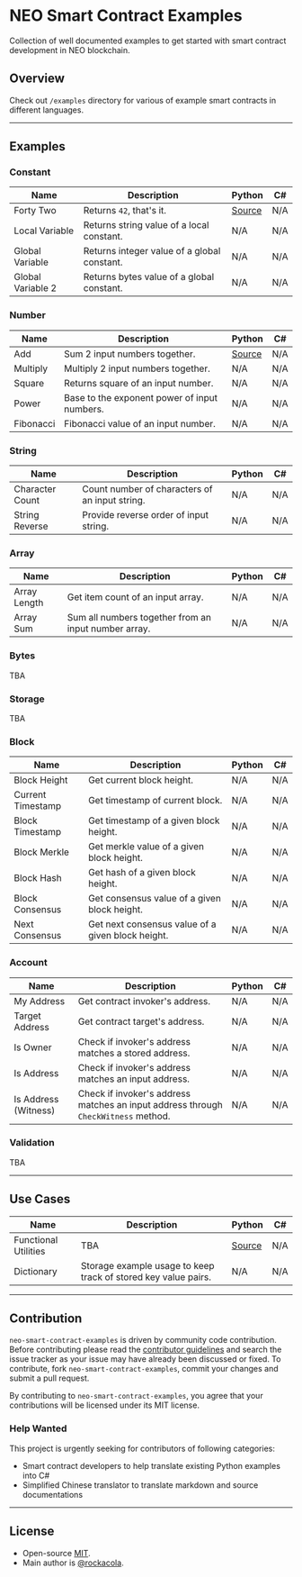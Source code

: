 # NEO Smart Contract Examples

Collection of well documented examples to get started with smart contract development in NEO blockchain.

## Overview

Check out `/examples` directory for various of example smart contracts in different languages.

---

## Examples

### Constant

| Name | Description | Python | C#
| --- | --- | --- | ---
| Forty Two | Returns `42`, that's it. | [Source](examples/python/constant/forty-two.py) | N/A
| Local Variable | Returns string value of a local constant. | N/A | N/A
| Global Variable | Returns integer value of a global constant. | N/A | N/A
| Global Variable 2 | Returns bytes value of a global constant. | N/A | N/A

### Number

| Name | Description | Python | C#
| --- | --- | --- | ---
| Add | Sum 2 input numbers together. | [Source](examples/python/number/add.py) | N/A
| Multiply | Multiply 2 input numbers together. | N/A | N/A
| Square | Returns square of an input number. | N/A | N/A
| Power | Base to the exponent power of input numbers. | N/A | N/A
| Fibonacci | Fibonacci value of an input number. | N/A | N/A

### String

| Name | Description | Python | C#
| --- | --- | --- | ---
| Character Count | Count number of characters of an input string. | N/A | N/A
| String Reverse | Provide reverse order of input string. | N/A | N/A

### Array

| Name | Description | Python | C#
| --- | --- | --- | ---
| Array Length | Get item count of an input array. | N/A | N/A
| Array Sum | Sum all numbers together from an input number array. | N/A | N/A

### Bytes

TBA

### Storage

TBA

### Block

| Name | Description | Python | C#
| --- | --- | --- | ---
| Block Height | Get current block height. | N/A | N/A
| Current Timestamp | Get timestamp of current block. | N/A | N/A
| Block Timestamp | Get timestamp of a given block height. | N/A | N/A
| Block Merkle | Get merkle value of a given block height. | N/A | N/A
| Block Hash | Get hash of a given block height. | N/A | N/A
| Block Consensus | Get consensus value of a given block height. | N/A | N/A
| Next Consensus | Get next consensus value of a given block height. | N/A | N/A

### Account

| Name | Description | Python | C#
| --- | --- | --- | ---
| My Address | Get contract invoker's address. | N/A | N/A
| Target Address | Get contract target's address. | N/A | N/A
| Is Owner | Check if invoker's address matches a stored address. | N/A | N/A
| Is Address | Check if invoker's address matches an input address. | N/A | N/A
| Is Address (Witness) | Check if invoker's address matches an input address through `CheckWitness` method. | N/A | N/A

### Validation

TBA

---

## Use Cases

| Name | Description | Python | C#
| --- | --- | --- | ---
| Functional Utilities | TBA | [Source](use-cases/python/functional-utilities/functional-utilities.py) | N/A
| Dictionary | Storage example usage to keep track of stored key value pairs. | N/A | N/A

---

## Contribution

`neo-smart-contract-examples` is driven by community code contribution. Before contributing please read the [contributor guidelines](.github/CONTRIBUTING.md) and search the issue tracker as your issue may have already been discussed or fixed. To contribute, fork `neo-smart-contract-examples`, commit your changes and submit a pull request.

By contributing to `neo-smart-contract-examples`, you agree that your contributions will be licensed under its MIT license.

### Help Wanted

This project is urgently seeking for contributors of following categories:

* Smart contract developers to help translate existing Python examples into C#
* Simplified Chinese translator to translate markdown and source documentations

---

## License

* Open-source [MIT](LICENSE.md).
* Main author is [@rockacola](https://github.com/rockacola).
